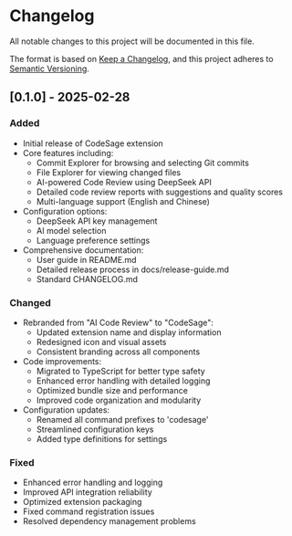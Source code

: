 # Changelog

All notable changes to this project will be documented in this file.

The format is based on [Keep a Changelog](https://keepachangelog.com/en/1.0.0/),
and this project adheres to [Semantic Versioning](https://semver.org/spec/v2.0.0.html).

## [0.1.0] - 2025-02-28

### Added

- Initial release of CodeSage extension
- Core features including:
  - Commit Explorer for browsing and selecting Git commits
  - File Explorer for viewing changed files
  - AI-powered Code Review using DeepSeek API
  - Detailed code review reports with suggestions and quality scores
  - Multi-language support (English and Chinese)
- Configuration options:
  - DeepSeek API key management
  - AI model selection
  - Language preference settings
- Comprehensive documentation:
  - User guide in README.md
  - Detailed release process in docs/release-guide.md
  - Standard CHANGELOG.md

### Changed

- Rebranded from "AI Code Review" to "CodeSage":
  - Updated extension name and display information
  - Redesigned icon and visual assets
  - Consistent branding across all components
- Code improvements:
  - Migrated to TypeScript for better type safety
  - Enhanced error handling with detailed logging
  - Optimized bundle size and performance
  - Improved code organization and modularity
- Configuration updates:
  - Renamed all command prefixes to 'codesage'
  - Streamlined configuration keys
  - Added type definitions for settings

### Fixed

- Enhanced error handling and logging
- Improved API integration reliability
- Optimized extension packaging
- Fixed command registration issues
- Resolved dependency management problems
